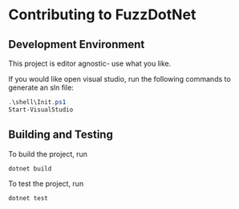 # Contributing to FuzzDotNet

## Development Environment

This project is editor agnostic- use what you like.

If you would like open visual studio, run the following commands to generate an sln file:

```powershell
.\shell\Init.ps1
Start-VisualStudio
```

## Building and Testing

To build the project, run

```
dotnet build
```

To test the project, run

```
dotnet test
```